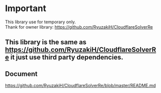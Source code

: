 # Important
This library use for temporary only.
<br />
Thank for owner library: https://github.com/RyuzakiH/CloudflareSolverRe

## This library is the same as https://github.com/RyuzakiH/CloudflareSolverRe it just use third party dependencies.
## Document 
https://github.com/RyuzakiH/CloudflareSolverRe/blob/master/README.md
